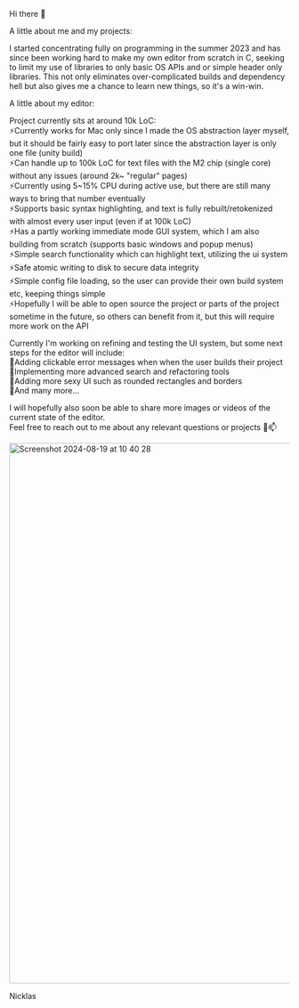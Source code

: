 Hi there 👋

A little about me and my projects:

I started concentrating fully on programming in the summer 2023 and has since been working hard to make my own editor from scratch in C, seeking to limit my use of libraries to only basic OS APIs and or simple header only libraries. This not only eliminates over-complicated builds and dependency hell but also gives me a chance to learn new things, so it's a win-win.

A little about my editor:

Project currently sits at around 10k LoC:\
⚡Currently works for Mac only since I made the OS abstraction layer myself, but it should be fairly easy to port later since the abstraction layer is only one file (unity build)\
⚡Can handle up to 100k LoC for text files with the M2 chip (single core) without any issues (around 2k~ "regular" pages)\
⚡Currently using 5~15% CPU during active use, but there are still many ways to bring that number eventually\
⚡Supports basic syntax highlighting, and text is fully rebuilt/retokenized with almost every user input (even if at 100k LoC)\
⚡Has a partly working immediate mode GUI system, which I am also building from scratch (supports basic windows and popup menus)\
⚡Simple search functionality which can highlight text, utilizing the ui system\
⚡Safe atomic writing to disk to secure data integrity\
⚡Simple config file loading, so the user can provide their own build system etc, keeping things simple\
⚡Hopefully I will be able to open source the project or parts of the project sometime in the future, so others can benefit from it, but this will require more work on the API

Currently I'm working on refining and testing the UI system, but some next steps for the editor will include:\
🌱Adding clickable error messages when when the user builds their project\
🌱Implementing more advanced search and refactoring tools\
🌱Adding more sexy UI such as rounded rectangles and borders\
🔭And many more...

I will hopefully also soon be able to share more images or videos of the current state of the editor.\
Feel free to reach out to me about any relevant questions or projects 💬📫

<img width="971" alt="Screenshot 2024-08-19 at 10 40 28" src="https://github.com/user-attachments/assets/19ad8087-a866-4c2c-a854-174591e65235">

Nicklas

